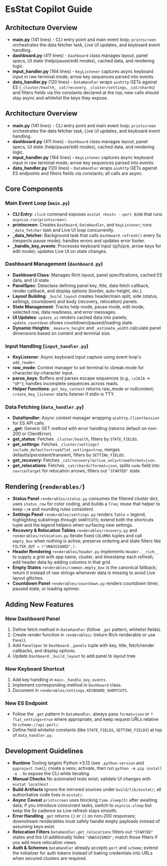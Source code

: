 # EsStat Copilot Guide

## Architecture Overview
- **main.py** (141 lines) - CLI entry point and main event loop; `printscreen` orchestrates the data fetcher task, Live UI updates, and keyboard event handling.
- **dashboard.py** (411 lines) - `Dashboard` class manages layout, panel specs, UI state (help/pause/edit modes), cached data, and rendering logic.
- **input_handler.py** (164 lines) - `KeyListener` captures async keyboard input in raw terminal mode; arrow key sequences parsed into events.
- **data_handler.py** (120 lines) - `DataHandler` wraps `aiohttp` GETs against ES (`_cluster/health`, `_cat/recovery`, `_cluster/settings`, `_cat/shards`) and filters fields via the constants declared at the top; new calls should stay async and whitelist the keys they expose.
## Architecture Overview
- **main.py** (141 lines) - CLI entry point and main event loop; `printscreen` orchestrates the data fetcher task, Live UI updates, and keyboard event handling.
- **dashboard.py** (411 lines) - `Dashboard` class manages layout, panel specs, UI state (help/pause/edit modes), cached data, and rendering logic.
- **input_handler.py** (164 lines) - `KeyListener` captures async keyboard input in raw terminal mode; arrow key sequences parsed into events.
- **data_handler.py** (120 lines) - `DataHandler` wraps `aiohttp` GETs against ES endpoints and filters fields via constants; all calls are async.

## Core Components

### Main Event Loop (`main.py`)
- **CLI Entry**: `click` command exposes `esstat <host> --port 9200` that runs `asyncio.run(printscreen)`.
- **printscreen**: Creates `Dashboard`, `DataHandler`, and `KeyListener`; runs `_data_fetcher` task and Live UI loop concurrently.
- **_data_fetcher**: Background task that calls `dashboard.refresh()` every 5s (respects pause mode); handles errors and updates error footer.
- **_handle_key_events**: Processes keyboard input (q/h/p/e, arrow keys for edit mode); updates Live UI on state changes.

### Dashboard Management (`dashboard.py`)
- **Dashboard Class**: Manages Rich layout, panel specifications, cached ES data, and UI state.
- **PanelSpec**: Dataclass defining panel key, title, data fetch callback, render callback, and display options (border, auto-height, etc.).
- **Layout Building**: `_build_layout` creates header/main split, side (status, settings, countdown) and body (recovery, relocation) panels.
- **State Management**: Tracks help mode, pause mode, edit mode, selected row, data readiness, and error messages.
- **UI Updates**: `update_ui` renders cached data into panels; `update_countdown` shows countdown/paused/loading state.
- **Dynamic Heights**: `_measure_height` and `_estimate_width` calculate panel dimensions based on content and terminal size.

### Input Handling (`input_handler.py`)
- **KeyListener**: Async keyboard input capture using event loop's `add_reader`.
- **raw_mode**: Context manager to set terminal to cbreak mode for character-by-character input.
- **parse_keys**: Buffers and parses escape sequences (e.g., `\x1b[A` → `"UP"`); handles incomplete sequences across reads.
- **Helper Functions**: `get_key_context` returns raw_mode or nullcontext; `create_key_listener` starts listener if stdin is TTY.

### Data Fetching (`data_handler.py`)
- **DataHandler**: Async context manager wrapping `aiohttp.ClientSession` for ES API calls.
- **_get**: Generic GET method with error handling (returns default on non-200 or ClientError).
- **get_status**: Fetches `_cluster/health`, filters by `STATE_FIELDS`.
- **get_settings**: Fetches `_cluster/settings?include_defaults=true&flat_settings=true`, merges defaults/persistent/transient, filters by `SETTING_FIELDS`.
- **get_recovery**: Fetches `_cat/recovery?active_only=true&format=json`.
- **get_relocations**: Fetches `_cat/shards?format=json`, splits `node` field into `source`/`target` for relocation arrows, filters out `"STARTED"` state.

## Rendering (`renderables/`)
- **Status Panel** `renderables/status.py` consumes the filtered cluster dict, uses `status_row` for color coding, and builds a `Tree`; reuse that helper to keep `✓/✖` and rounding rules consistent.
- **Settings Panel** `renderables/settings.py` renders `Table` + legend, highlighting substrings through `SHORTCUTS`; extend both the shortcuts tuple and the legend helpers when surfacing new settings.
- **Recovery & Relocation Tables** `renderables/recovery.py` and `renderables/relocation.py` iterate fixed `COLUMNS` tuples and call `empty_box` when nothing is active; preserve ordering and state filters like `FILTER_OUT = ("UNASSIGNED",)`.
- **Header Rendering** `renderables/header.py` implements `Header.__rich__` to supply a grid with app name, cluster, and timestamp each refresh; add header data by adding columns in that grid.
- **Empty States** `renderables/common.empty_box` is the canonical fallback; return it instead of raw strings whenever data is missing to avoid Live layout glitches.
- **Countdown Panel** `renderables/countdown.py` renders countdown timer, paused state, or loading spinner.

## Adding New Features

### New Dashboard Panel
1. Define fetch method in `DataHandler` (follow `_get` pattern, whitelist fields).
2. Create render function in `renderables/` (return Rich renderable or use `Panel`).
3. Add `PanelSpec` to `Dashboard._panels` tuple with key, title, fetch/render callbacks, and display options.
4. Update `Dashboard._build_layout` to add panel to layout tree.

### New Keyboard Shortcut
1. Add key handling in `main._handle_key_events`.
2. Implement corresponding method in `Dashboard` class.
3. Document in `renderables/settings.KEYBOARD_SHORTCUTS`.

### New ES Endpoint
- Follow the `_get` pattern in `DataHandler`, always pass `format=json` or `?flat_settings=true` where appropriate, and keep request URLs relative to `scheme://api:port/`.
- Define field whitelist constants (like `STATE_FIELDS`, `SETTING_FIELDS`) at top of `data_handler.py`.

## Development Guidelines
- **Runtime** Tooling targets Python ≥3.13 (see `.python-version` and `pyproject.toml`); create a venv, activate, then run `python -m pip install -e .` to expose the CLI while iterating.
- **Manual Checks** No automated tests exist; validate UI changes with `esstat localhost` .
- **Build Artifacts** Ignore the mirrored sources under `build/lib/esstat/`; all authoritative code lives in `esstat/`.
- **Async Caveat** `printscreen` uses blocking `time.sleep(5)` after awaiting data; if you introduce concurrent tasks, switch to `asyncio.sleep` but keep the 5s cadence so Live refresh stays smooth.
- **Error Handling** `_get` returns `{}` or `[]` on non-200 responses; downstream renderables must safely handle empty payloads instead of assuming keys exist.
- **Relocation Filters** `DataHandler.get_relocations` filters out `"STARTED"` states and the UI additionally hides `"UNASSIGNED"`; match those filters if you add more relocation views.
- **Auth & Schemes** `DataHandler` already accepts `port` and `scheme`; extend the initializer for auth tokens instead of baking credentials into URLs when secured clusters are required.
